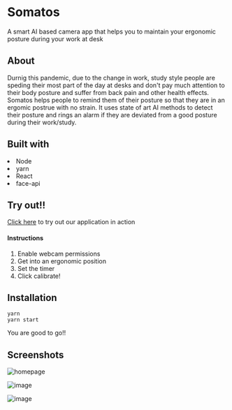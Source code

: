 # Somatos
A smart AI based camera app that helps you to maintain your ergonomic posture during your work at desk

## About
Durnig this pandemic, due to the change in work, study style people are speding their most part of the day at desks and don't pay much attention to their body posture and suffer from back pain and other health effects.
<br>
Somatos helps people to remind them of their posture so that they are in an ergomic postrue with no strain. It uses state of art AI methods to detect their posture and rings an alarm if they are deviated from a good posture during their work/study.

## Built with
<li>Node
<li>yarn
<li>React
<li>face-api

## Try out!!
[Click here](https://somatos.netlify.app/) to try out our application in action

#### Instructions
1. Enable webcam permissions
2. Get into an ergonomic position
3. Set the timer
4. Click calibrate!



## Installation
```
yarn
yarn start
```
You are good to go!!
## Screenshots

![homepage](https://user-images.githubusercontent.com/53928899/133930293-526212cd-f6f3-4971-a0a6-2afe1c294b6d.png)

![image](https://user-images.githubusercontent.com/53928899/133930324-397560d7-1ce0-40c1-aba9-0c56bf72fbcc.png)

![image](https://user-images.githubusercontent.com/53928899/133930339-b0f8ff6d-c387-426a-b36e-cae381990d7a.png)
